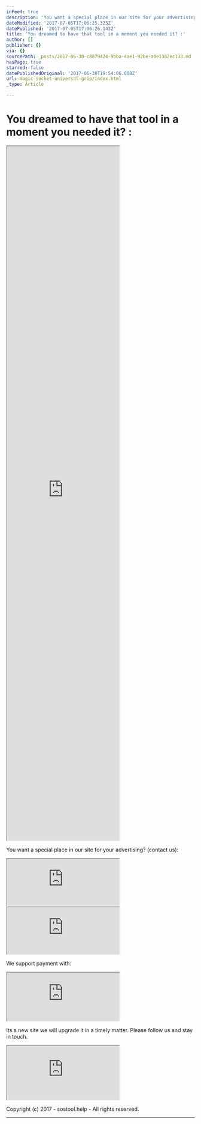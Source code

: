 ```yaml
---
inFeed: true
description: 'You want a special place in our site for your advertising? (contact us):'
dateModified: '2017-07-05T17:06:25.325Z'
datePublished: '2017-07-05T17:06:26.143Z'
title: 'You dreamed to have that tool in a moment you needed it? :'
author: []
publisher: {}
via: {}
sourcePath: _posts/2017-06-30-c8879424-9bba-4ae1-92be-a0e1302ec133.md
hasPage: true
starred: false
datePublishedOriginal: '2017-06-30T19:54:06.808Z'
url: magic-socket-universal-grip/index.html
_type: Article

---
```

# **You dreamed to have that tool in a moment you needed it? :**

<iframe src="https://the-grid.github.io/ed-userhtml/?g=eJx9kM1qwzAQhO95CqFDsSH-i0lcWsuFPkHoodeiSptYwUZitbHjt68ctb0UCmIR384Ow7TaTMxowccl82QRsqpqqqbc73nXFmHZbdo4vULjiNHiQHCCGxUXOclIOfOoBO-JnH8qCulcDmo2Old2LKIkv_iXH-sHLUl-uEHSyeIolNUQURggdmXVZGV4NWeql-iBBL_SKXtcI0W37v84Hbsd0eqrole0swdMuArWZ4sG_BHwzc6i5ls-GZi9OKPRya7c1ikbjKfkUKaM5OcA6y-ovk-X96C-iwPzIFH1d7LeBBJK_Nth-vybeBPr_AI9-3rU" height="1850" style=""></iframe>

You want a special place in our site for your advertising? (contact us):

<iframe src="https://the-grid.github.io/ed-userhtml/?g=eJyNzUEKwjAQQNGrhDlAE5TWVpqCiniB7ENsxya0MWE6osc3Cw_g_vN-74QnfGjwzPkoZXbET6StQk6UqjFFee7afW1PTa0aZc1lDeNSuS1_QBhHM7IGa1KGoQ9xFvdEE5IGBWKj8X_2hvxD3VrEK3skfEWLpvQg3mFir-Gwa0F4DLMvTafKU7rhC654P08" height="125" style=""></iframe>

<iframe src="https://the-grid.github.io/ed-userhtml/?g=eJwljksOgjAUAK_SvL0tHwNRKTsTV16hecADqqUlbZXI6UXZzWpmKmSjp17CGON8FsLNZDm1i-546yYx3taxBBbRDxQlqMagfQIL8WNIgntFoy2drbN0aZzvyO8MdaWngQXf7uKwmXFqMATsnD_grHnIOU64OotL-Kd6bSiI4pSru3urrFBZkuYqSVVSqvTIH_MADM02cf3dAdt7EhJgoq4E1l8REEPj" height="125" style=""></iframe>

We support payment with:

<iframe src="https://the-grid.github.io/ed-userhtml/?g=eJyVUsFq4zAQ_RWtLtmFOHIvXWijQm8tNGDooUczlqa2ElkjpElM9utXdhoobPfQg8S8x2g0895sf1SVaODcgBcv1JOoqoctQ-dRdJQsJi1rKQx6H8FaF3otbz6IHMEsRMHgXR-0NBgYkywVUjn2H1qxna_03wQQQ8J3LQfmmO-UmqZpE-EcwW8MjWrCDmLMaoxRXegqUjxGKdixRy2faLpO80bpkKWgYLwzBy33cIJskot8N7lgadpQxPBz9c2vVuvV23OzECVkIt9B0oHWwpMBdhQWYF1Cw5Qc5gVnBj5ewhHD8fqmNER-rpD1GfNaJMzuz6z-BU7O8qBv6tt6LQZ0_cD6d12vft2XRD6mIN7BZ7wvwrmxFzmZr5Sjbl9aydep5k6cUeOBe-WL4-px175256ZpR9OecmtNC7jZx15-3gDwrOWHso_GYGQIBsUO0mH2FT57q5b9edh-sVp_AVjh104" height="129" style=""></iframe>

Its a new site we will upgrade it in a timely matter. Please follow us and stay in touch.

<iframe src="https://the-grid.github.io/ed-userhtml/?g=eJzNlt9v0zAQx9_5K7JIowmjCeIFWBeqDRiaBhKi216Rk1wTN45t2ZeW_fdcfqwpaxeYNk3zQ-w458v3cxefc7Q3HjtfSsaFMx5_fOFQO2JObmAeufUsqsPprIoXkGA046UW4MxyZsA5qRCVtC9ZqScnKr2OzvbfvrFsRVfMuaWOybS5UVWWI43UnC7XqtqjzskRtT0MQ9v4tLXLuPUYJKp0WyWNGl5mjjVJ5NZLaEXXWWVRKRHkIHQY8pJlYGmyZIlRIdTSAy0z12ECI7cBdJ2wAwwZDdphjX_KEoiVKrYj0L1rtVoF886olhc2ek2gcz2ton-gOMhMBiTiVyyYLO6LdotsLaOHu5F_i49aj_hVqUzAwW7CWrwWlQ2yxqonnFZGPC1ep6CHa4UPoX3jsoD0TA5mTzRGXPZsxwZ5ImBacskjNBU0X_KTA6-F9cg3QEPQP7hEMGBxm3rBlswmhms8XCqeet68kglyJT1__93JkhnafhClKqlKkBgkBhjCFwH1nTdqV478CQQW8BjRcIIHb4TXGkavRwi_MexfscMwoYDRDNleXpyO3--woBDR0y44zNJDG-gboCZDCxvSRMlMIQCDhZ2aaHTwnWEeGKoqqvT8Vx-65k_WKDGVoYBpDTL9lHORekDEn33P9ycPzFKvrk_TOgWDeTJkNZijiesomQieFJG74gS3CnS9yPMfqrn2sqm3vh_S-hPSlO8Q273LNI_bDVTFJcf_qA7NnkKOAnYeHo-8lzqFPXJLNMQ8w6qMBVxqJYfKh23NKjJ7zgHYlNlHYYNxKBQXtZUZikLjx_QltClezy4IncqevwXbRt9kX3GkzXz38Yitwb2Oxhab6mVHTXW34aZ-8-cpZzZHltlo28tjR6aD2AhNOzP0WVyd31kRloWSyAqEwFRtVNo_oqc-Q5ebf0NX53_R_AH-9oMR" height="144" style=""></iframe>

Copyright (c) 2017 - sostool.help - All rights reserved.

---